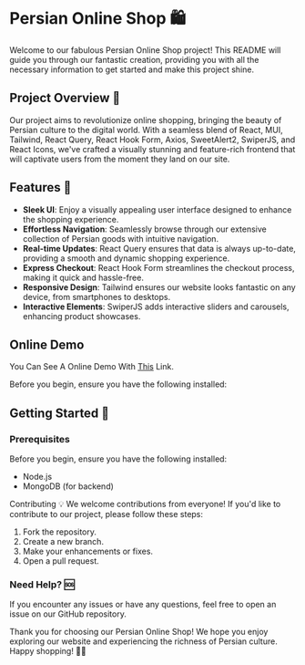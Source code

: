 # Persian Online Shop 🛍️

Welcome to our fabulous Persian Online Shop project! This README will guide you through our fantastic creation, providing you with all the necessary information to get started and make this project shine.

## Project Overview 🌟

Our project aims to revolutionize online shopping, bringing the beauty of Persian culture to the digital world. With a seamless blend of React, MUI, Tailwind, React Query, React Hook Form, Axios, SweetAlert2, SwiperJS, and React Icons, we've crafted a visually stunning and feature-rich frontend that will captivate users from the moment they land on our site.

## Features 🚀

- **Sleek UI**: Enjoy a visually appealing user interface designed to enhance the shopping experience.
- **Effortless Navigation**: Seamlessly browse through our extensive collection of Persian goods with intuitive navigation.
- **Real-time Updates**: React Query ensures that data is always up-to-date, providing a smooth and dynamic shopping experience.
- **Express Checkout**: React Hook Form streamlines the checkout process, making it quick and hassle-free.
- **Responsive Design**: Tailwind ensures our website looks fantastic on any device, from smartphones to desktops.
- **Interactive Elements**: SwiperJS adds interactive sliders and carousels, enhancing product showcases.

## Online Demo

You Can See A Online Demo With <a href="https://timche.liara.run">This</a> Link.

Before you begin, ensure you have the following installed:

## Getting Started 🚀

### Prerequisites

Before you begin, ensure you have the following installed:

- Node.js
- MongoDB (for backend)

Contributing 💡
We welcome contributions from everyone! If you'd like to contribute to our project, please follow these steps:

1. Fork the repository.
2. Create a new branch.
3. Make your enhancements or fixes.
4. Open a pull request.

### Need Help? 🆘

If you encounter any issues or have any questions, feel free to open an issue on our GitHub repository.

Thank you for choosing our Persian Online Shop! We hope you enjoy exploring our website and experiencing the richness of Persian culture. Happy shopping! 🌟🛒
